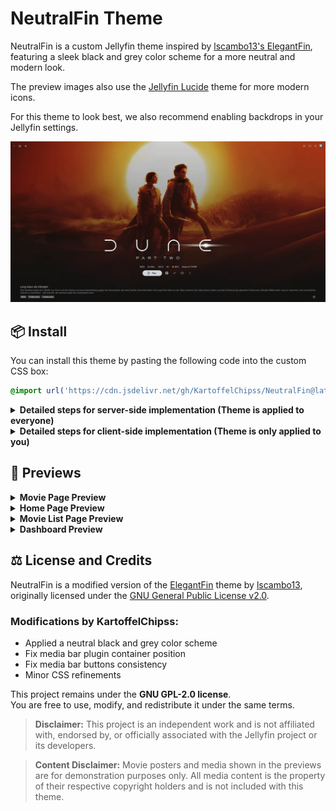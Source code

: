 # NeutralFin Theme

NeutralFin is a custom Jellyfin theme inspired by [lscambo13's ElegantFin](https://github.com/lscambo13/ElegantFin), featuring a sleek black and grey color scheme for a more neutral and modern look.

The preview images also use the [Jellyfin Lucide](https://github.com/KartoffelChipss/Jellyfin-Lucide) theme for more modern icons.

For this theme to look best, we also recommend enabling backdrops in your Jellyfin settings.

![Movie Pahe Preview](./assets/neutralfin-movie.webp)

## 📦 Install

You can install this theme by pasting the following code into the custom CSS box:

```css
@import url('https://cdn.jsdelivr.net/gh/KartoffelChipss/NeutralFin@latest/theme/neutralfin-minified.css');
```

<details>
  <summary><strong>Detailed steps for server-side implementation (Theme is applied to everyone)</strong></summary>

1. Go to **Settings** → **Administration** tab.
2. Select the **General** tab from the sidebar.
3. Scroll to the **Branding** section.
4. Locate the **Custom CSS** field.
5. Paste your custom CSS into the box.
6. Click **Save** to apply the changes.

</details>

<details>
  <summary><strong>Detailed steps for client-side implementation (Theme is only applied to you)</strong></summary>

1. Go to **Settings** → **Display** tab.
2. Scroll down to find the **Custom CSS** field.
3. Paste your custom CSS into the box.
4. Click **Save** to apply the changes.

</details>

## 👀 Previews

<details>
    <summary><strong>Movie Page Preview</strong></summary>

![Movie Page Preview 2](./assets/neutralfin-movie2.webp)

</details>

<details>
    <summary><strong>Home Page Preview</strong></summary>

![Home Page Preview](./assets/neutralfin-home.webp)

</details>

<details>
    <summary><strong>Movie List Page Preview</strong></summary>

![Movie List Page Preview](./assets/neutralfin-movies.webp)

</details>

<details>
    <summary><strong>Dashboard Preview</strong></summary>

![Dashboard Preview](./assets/neutralfin-dashboard.webp)

</details>

## ⚖️ License and Credits

NeutralFin is a modified version of the [ElegantFin](https://github.com/lscambo13/ElegantFin) theme by [lscambo13](https://github.com/lscambo13), originally licensed under the [GNU General Public License v2.0](https://www.gnu.org/licenses/old-licenses/gpl-2.0.html).

### Modifications by KartoffelChipss:

-   Applied a neutral black and grey color scheme
-   Fix media bar plugin container position
-   Fix media bar buttons consistency
-   Minor CSS refinements

This project remains under the **GNU GPL-2.0 license**.  
You are free to use, modify, and redistribute it under the same terms.

> **Disclaimer:** This project is an independent work and is not affiliated with, endorsed by, or officially associated with the Jellyfin project or its developers.

> **Content Disclaimer:** Movie posters and media shown in the previews are for demonstration purposes only. All media content is the property of their respective copyright holders and is not included with this theme.
